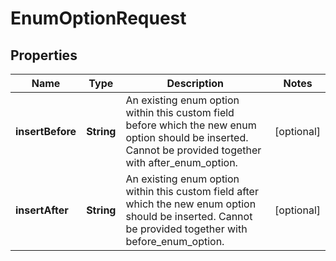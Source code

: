 # EnumOptionRequest

## Properties
Name | Type | Description | Notes
------------ | ------------- | ------------- | -------------
**insertBefore** | **String** | An existing enum option within this custom field before which the new enum option should be inserted. Cannot be provided together with after_enum_option. |  [optional]
**insertAfter** | **String** | An existing enum option within this custom field after which the new enum option should be inserted. Cannot be provided together with before_enum_option. |  [optional]

